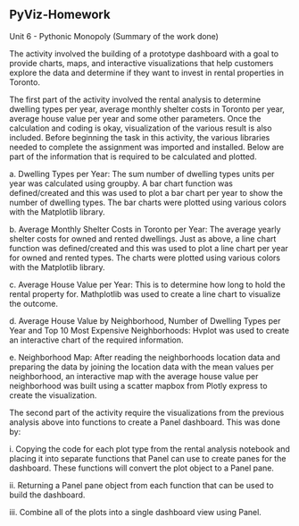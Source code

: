 ## PyViz-Homework

Unit 6 - Pythonic Monopoly (Summary of the work done)

The activity involved the building of a prototype dashboard with a goal to provide charts, maps, and interactive visualizations that help customers explore the data and determine if they want to invest in rental properties in Toronto.

The first part of the activity involved the rental analysis to determine dwelling types per year, average monthly shelter costs in Toronto per year, average house value per year and some other parameters. Once the calculation and coding is okay, visualization of the various result is also included. 
Before beginning the task in this activity, the various libraries needed to complete the assignment was imported and installed.  Below are part of the information that is required to be calculated and plotted.

a.	Dwelling Types per Year: The sum number of dwelling types units per year was calculated using groupby. A bar chart function was defined/created and this was used to plot a bar chart per year to show the number of dwelling types. The bar charts were plotted using various colors with the Matplotlib library.

b.	Average Monthly Shelter Costs in Toronto per Year: The average yearly shelter costs for owned and rented dwellings. Just as above, a line chart function was defined/created and this was used to plot a line chart per year for owned and rented types. The charts were plotted using various colors with the Matplotlib library.

c.	Average House Value per Year: This is to determine how long to hold the rental property for. Mathplotlib was used to create a line chart to visualize the outcome.

d.	Average House Value by Neighborhood, Number of Dwelling Types per Year and Top 10 Most Expensive Neighborhoods: Hvplot was used to create an interactive chart of the required information.

e.	Neighborhood Map: After reading the neighborhoods location data and preparing the data by joining the location data with the mean values per neighborhood, an interactive map with the average house value per neighborhood was built using a scatter mapbox from Plotly express to create the visualization.

The second part of the activity require the visualizations from the previous analysis above into functions to create a Panel dashboard. This was done by:

i.	Copying the code for each plot type from the rental analysis notebook and placing it into separate functions that Panel can use to create panes for the dashboard. These functions will convert the plot object to a Panel pane.

ii.	Returning a Panel pane object from each function that can be used to build the dashboard.

iii.	Combine all of the plots into a single dashboard view using Panel.
